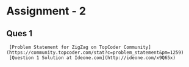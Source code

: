 # Assignment - 2
## Ques 1
	 [Problem Statement for ZigZag on TopCoder Community](https://community.topcoder.com/stat?c=problem_statement&pm=1259)
	 [Question 1 Solution at Ideone.com](http://ideone.com/x9Q65x)